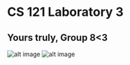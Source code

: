 # CS 121 Laboratory 3
## Yours truly, Group 8<3
![alt image](https://github.com/user-attachments/assets/03eea15c-c4b7-43e1-9cfa-e8bb75ddf3df)
![alt image](https://github.com/user-attachments/assets/c0434e11-c10c-4782-90cf-98fc4b818e08)
